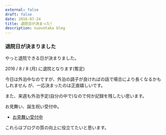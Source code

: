 ```yaml
---
external: false
draft: false
date: 2016-07-24
title: 退院日が決まった!
description: nuovotaka blog
---
```


### 退院日が決まりました

やっと退院できる日が決まりました。

2016 / 8 / 8 (月) に退院となります(暫定)

今日は外泊中なのですが、外泊の調子が良ければの話で場合により長くなるかもしれません
が、一応決まったのは正直嬉しいです。

また、来週も外泊予定(自分の中で)なので何か記録を残したい思います。

お見舞い、誕生祝い受付中。

- [お見舞い受付中](https://www.amazon.co.jp/gp/registry/wishlist/?ie=UTF8&cid=A1JZ10078NPJZ2)

これらはブログの質の向上に役立てたいと思います。
